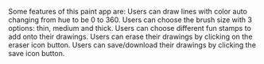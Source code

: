 Some features of this paint app are:
Users can draw lines with color auto changing from hue to be 0 to 360.
Users can choose the brush size with 3 options: thin, medium and thick.
Users can choose different fun stamps to add onto their drawings.
Users can erase their drawings by clicking on the eraser icon button.
Users can save/download their drawings by clicking the save icon button.